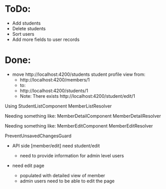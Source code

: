 # ToDo:

- Add students
- Delete students
- Sort users
- Add more fields to user records

# Done:

- move http://localhost:4200/students student profile view from:
  - http://localhost:4200/members/1
  - to:
  - http://localhost:4200/students/1
  - Note: There exists http://localhost:4200/student/edit/1

Using
StudentListComponent
MemberListResolver

Needing something like:
MemberDetailComponent
MemberDetailResolver

Needing something like:
MemberEditComponent
MemberEditResolver

PreventUnsavedChangesGuard

- API side [member/edit] need student/edit
  - need to provide information for admin level users


- need edit page
  - populated with detailed view of member
  - admin users need to be able to edit the page